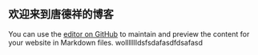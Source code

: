 ## 欢迎来到唐德祥的博客
You can use the [editor on GitHub](https://github.com/tdxtxt/tdxtxt.github.com/edit/master/README.md) to maintain and preview the content for your website in Markdown files.
wollllllldsfsdafasdfdsafasd
